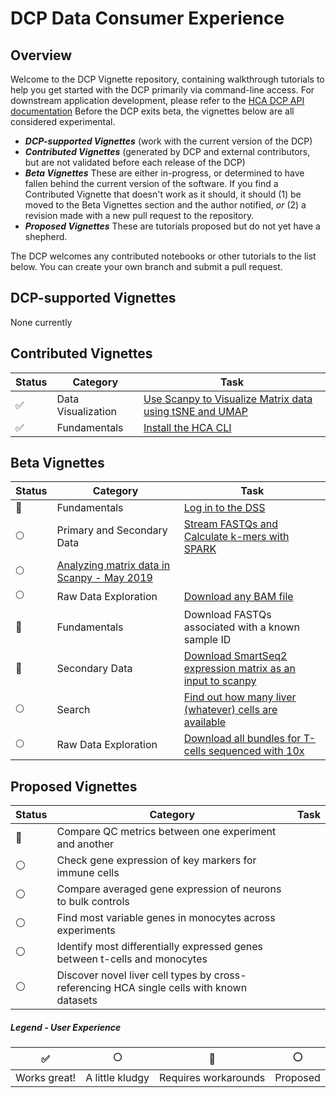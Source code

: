 # DCP Data Consumer Experience


## Overview
Welcome to the DCP Vignette repository, containing walkthrough tutorials to help you get started with the DCP primarily via command-line access. For downstream application development, please refer to the [HCA DCP API documentation](https://prod.data.humancellatlas.org/apis)  Before the DCP exits beta, the vignettes below are all considered experimental.

* ***DCP-supported Vignettes*** (work with the current version of the DCP)
* ***Contributed Vignettes*** (generated by DCP and external contributors, but are not validated before each release of the DCP)
* ***Beta Vignettes*** These are either in-progress, or determined to have fallen behind the current version of the software. If you find a Contributed Vignette that doesn't work as it should, it should (1) be moved to the Beta Vignettes section and the author notified, *or* (2) a revision made with a new pull request to the repository.
* ***Proposed Vignettes*** These are tutorials proposed but do not yet have a shepherd.

The DCP welcomes any contributed notebooks or other tutorials to the list below. You can create your own branch and submit a pull request. 

## DCP-supported Vignettes
None currently

## Contributed Vignettes
| Status | Category | Task |
| --- | --- | --- |
| :white_check_mark: | Data Visualization | [Use Scanpy to Visualize Matrix data using tSNE and UMAP](nov2018_demo/hca_demo_scanpy.ipynb)
| :white_check_mark: | Fundamentals | [Install the HCA CLI](tasks/Install)

## Beta Vignettes

| Status | Category | Task |
| --- | --- | --- |
| :large_orange_diamond: | Fundamentals | [Log in to the DSS](tasks/Log%20In) |
| :full_moon: | Primary and Secondary Data | [Stream FASTQs and Calculate k-mers with SPARK](tasks/SPARK) |
| :full_moon: | [Analyzing matrix data in Scanpy - May 2019](may2019_demo) |
| :full_moon: | Raw Data Exploration | [Download any BAM file](tasks/Download%20BAM) |
| :large_orange_diamond: | Fundamentals | Download FASTQs associated with a known sample ID |
| :large_orange_diamond: | Secondary Data | [Download SmartSeq2 expression matrix as an input to scanpy](tasks/Download%20Expression%20Matrix%20for%20Scanpy) |
| :full_moon: | Search | [Find out how many liver (whatever) cells are available](tasks/Find%20Cell%20Type%20Count) |
| :full_moon: | Raw Data Exploration | [Download all bundles for T-cells sequenced with 10x](tasks/Download%2010x%20Seq%20T-cell%20Bundles) |



## Proposed Vignettes
| Status | Category | Task |
| --- | --- | --- |
| :large_orange_diamond: | Compare QC metrics between one experiment and another |
| :white_circle: | Check gene expression of key markers for immune cells |
| :white_circle: | Compare averaged gene expression of neurons to bulk controls |
| :white_circle: | Find most variable genes in monocytes across experiments |
| :white_circle: | Identify most differentially expressed genes between t-cells and monocytes |
| :white_circle: | Discover novel liver cell types by cross-referencing HCA single cells with known datasets |

##### Legend - User Experience
| :white_check_mark: | :full_moon: | :large_orange_diamond: | :white_circle: |
| :---: | :---: | :---: | :---: |
|Works great! | A little kludgy | Requires workarounds | Proposed |
